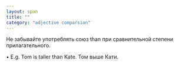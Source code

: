 ```yaml
---
layout: span
title: ""
category: "adjective comparsion"
---
```

<span class="rules"><p>Не забывайте употреблять союз than при сравнительной степени прилагательного.</p>
• E.g. Tom is taller than Kate.
Том выше Кати.</span>